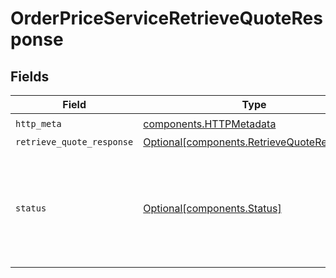 # OrderPriceServiceRetrieveQuoteResponse


## Fields

| Field                                                                                                                                                             | Type                                                                                                                                                              | Required                                                                                                                                                          | Description                                                                                                                                                       |
| ----------------------------------------------------------------------------------------------------------------------------------------------------------------- | ----------------------------------------------------------------------------------------------------------------------------------------------------------------- | ----------------------------------------------------------------------------------------------------------------------------------------------------------------- | ----------------------------------------------------------------------------------------------------------------------------------------------------------------- |
| `http_meta`                                                                                                                                                       | [components.HTTPMetadata](../../models/components/httpmetadata.md)                                                                                                | :heavy_check_mark:                                                                                                                                                | N/A                                                                                                                                                               |
| `retrieve_quote_response`                                                                                                                                         | [Optional[components.RetrieveQuoteResponse]](../../models/components/retrievequoteresponse.md)                                                                    | :heavy_minus_sign:                                                                                                                                                | OK                                                                                                                                                                |
| `status`                                                                                                                                                          | [Optional[components.Status]](../../models/components/status.md)                                                                                                  | :heavy_minus_sign:                                                                                                                                                | INVALID_ARGUMENT: There was an issue with one or more fields in the request.  The message field will contain details about which field failed validation and why. |